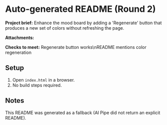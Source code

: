 # Auto-generated README (Round 2)

**Project brief:** Enhance the mood board by adding a 'Regenerate' button that produces a new set of colors without refreshing the page.

**Attachments:**


**Checks to meet:**
Regenerate button works\nREADME mentions color regeneration

## Setup
1. Open `index.html` in a browser.
2. No build steps required.

## Notes
This README was generated as a fallback (AI Pipe did not return an explicit README).
